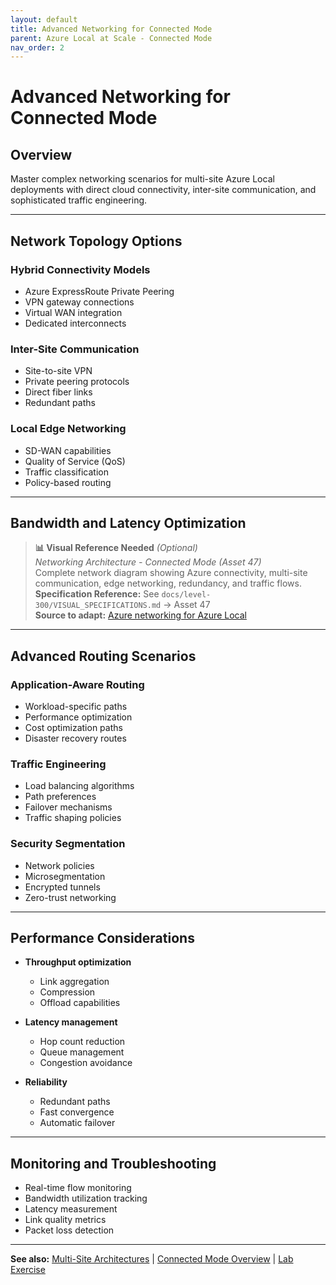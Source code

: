 ```yaml
---
layout: default
title: Advanced Networking for Connected Mode
parent: Azure Local at Scale - Connected Mode
nav_order: 2
---
```


# Advanced Networking for Connected Mode

## Overview

Master complex networking scenarios for multi-site Azure Local deployments with direct cloud connectivity, inter-site communication, and sophisticated traffic engineering.

---

## Network Topology Options

### Hybrid Connectivity Models
- Azure ExpressRoute Private Peering
- VPN gateway connections
- Virtual WAN integration
- Dedicated interconnects

### Inter-Site Communication
- Site-to-site VPN
- Private peering protocols
- Direct fiber links
- Redundant paths

### Local Edge Networking
- SD-WAN capabilities
- Quality of Service (QoS)
- Traffic classification
- Policy-based routing

---

## Bandwidth and Latency Optimization

> **📊 Visual Reference Needed** *(Optional)*  
> *Networking Architecture - Connected Mode (Asset 47)*  
> Complete network diagram showing Azure connectivity, multi-site communication, edge networking, redundancy, and traffic flows.  
> **Specification Reference:** See `docs/level-300/VISUAL_SPECIFICATIONS.md` → Asset 47  
> **Source to adapt:** [Azure networking for Azure Local](https://learn.microsoft.com/en-us/azure/azure-local/plan/cloud-deployment-network-considerations?view=azloc-2509)

---

## Advanced Routing Scenarios

### Application-Aware Routing
- Workload-specific paths
- Performance optimization
- Cost optimization paths
- Disaster recovery routes

### Traffic Engineering
- Load balancing algorithms
- Path preferences
- Failover mechanisms
- Traffic shaping policies

### Security Segmentation
- Network policies
- Microsegmentation
- Encrypted tunnels
- Zero-trust networking

---

## Performance Considerations

- **Throughput optimization**
  - Link aggregation
  - Compression
  - Offload capabilities

- **Latency management**
  - Hop count reduction
  - Queue management
  - Congestion avoidance

- **Reliability**
  - Redundant paths
  - Fast convergence
  - Automatic failover

---

## Monitoring and Troubleshooting

- Real-time flow monitoring
- Bandwidth utilization tracking
- Latency measurement
- Link quality metrics
- Packet loss detection

---

**See also:** [Multi-Site Architectures](azure-local-multi-site) | [Connected Mode Overview](azure-local-advanced-connected) | [Lab Exercise](azure-local-connected-lab)

